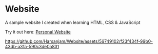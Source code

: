 # Website
A sample website I created when learning HTML, CSS &amp; JavaScript

Try it out here: [Personal Website](file:///Users/sanjam/Desktop/Website/Saini_Harsanjam_Website/Digital%20Electronics.html)

https://github.com/Harsanjam/Website/assets/56749102/f23f434f-99b0-43db-a31a-590c3de0a831

